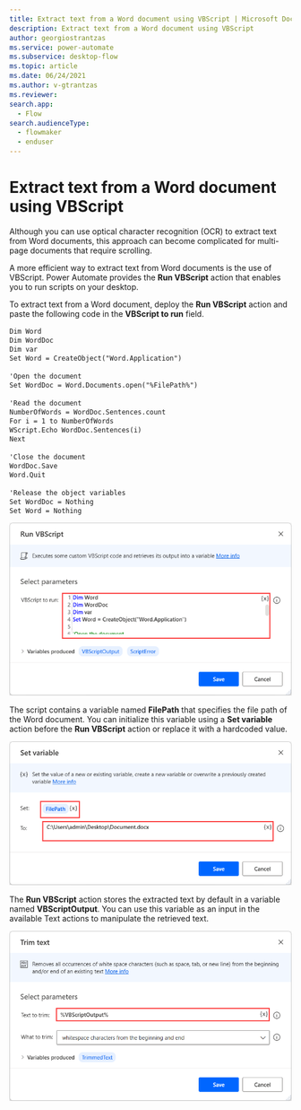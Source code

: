 ```yaml
---
title: Extract text from a Word document using VBScript | Microsoft Docs
description: Extract text from a Word document using VBScript
author: georgiostrantzas
ms.service: power-automate
ms.subservice: desktop-flow
ms.topic: article
ms.date: 06/24/2021
ms.author: v-gtrantzas
ms.reviewer:
search.app: 
  - Flow
search.audienceType: 
  - flowmaker
  - enduser
---
```


# Extract text from a Word document using VBScript

Although you can use optical character recognition (OCR) to extract text from Word documents, this approach can become complicated for multi-page documents that require scrolling.

A more efficient way to extract text from Word documents is the use of VBScript. Power Automate provides the **Run VBScript** action that enables you to run scripts on your desktop.

To extract text from a Word document, deploy the **Run VBScript** action and paste the following code in the **VBScript to run** field.

``` VBScript
Dim Word
Dim WordDoc
Dim var
Set Word = CreateObject("Word.Application")

'Open the document
Set WordDoc = Word.Documents.open("%FilePath%")

'Read the document
NumberOfWords = WordDoc.Sentences.count
For i = 1 to NumberOfWords
WScript.Echo WordDoc.Sentences(i)
Next

'Close the document
WordDoc.Save
Word.Quit

'Release the object variables
Set WordDoc = Nothing
Set Word = Nothing
```

![Screenshot of the populated Run VBScript action.](media/extract-text-word-document/run-vbscript-action.png)

The script contains a variable named **FilePath** that specifies the file path of the Word document. You can initialize this variable using a **Set variable** action before the **Run VBScript** action or replace it with a hardcoded value.

![Screenshot of the Set variable action.](media/extract-text-word-document/set-variable-action.png)

The **Run VBScript** action stores the extracted text by default in a variable named **VBScriptOutput**. You can use this variable as an input in the available Text actions to manipulate the retrieved text.

![Screenshot of the Trim text action.](media/extract-text-word-document/trim-text-action.png)